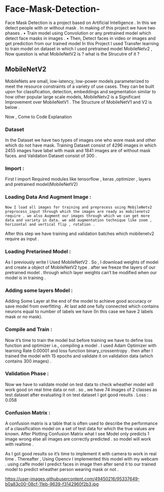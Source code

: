 # Face-Mask-Detection-


Face Mask Detection is a project based on Artificial Intelligence . In this we detect people with or without mask  . In making of this project we have two phases .
•	Train model using Convolution or any pretrained model which detect face masks in images .
•	Then, Detect faces in video or images and get prediction from our trained model 
In this Project I used Transfer learning to train model on dataset in which I used pretrained model MobileNetv2 , Now question is what MobileNetV2 is ? what is the Strucutre of it ? 
## MobileNetV2
MobileNets are small, low-latency, low-power models parameterized to meet the resource constraints of a variety of use cases. They can be built upon for classification, detection, embeddings and segmentation similar to how other popular large scale models, MobileNetv2 is a Significant Improvement over MobileNetV1 . The Structure of MobileNetV1 and V2 is below .

Now , Come to Code Explanation 
### Dataset
 In the Dataset we have two types of images one who wore mask and other which do not have mask.
Training Dataset consist of 4296 images in which 2455 images have label with mask and 1841 images are of without mask faces. and Validation Dataset consist of 300 .
### Import :
First I import Required modules like tensorflow , keras ,optimizer , layers and pretrained model(MobileNetV2)

### Loading Data And Augment Image :
	Now I load all images for training and preprocess using MobileNetv2 preprocess_input through which the images are ready as mobilenetv2 require . we also Augment our images through which we can get more data and variety in data. we add augmentation technique like zoom , horizontal and vertical flip , rotation . 
After this step we have training and validation batches  which mobilenetv2 require as input .

### Loading Pretarined Model  :
As I previously write I Used MobileNetV2  . So , I  download weights of model  and create a object of MobileNetV2 type . after we freeze the layers of our pretrained model . through which layer weights can’t be modified when our model is in training .

### Adding some layers Model  :
Adding Some Layer at the end of the model to achieve good accuracy or save model from overfitting . At last add one fully connected which contains neurons equal to number of labels we have (In this case we have 2 labels mask or no mask).

### Compile and Train  :
Now it’s time to train the model but before training we have to define loss function and optimizer i.e., compiling a model . I used Adam Optimizer with learning Rate 0.00001 and loss function binary_crossentropy . then after I trained the model with 15 epochs and validate it on validation data (which contains 300 images) .


### Validation Phase  :
Now we have to validate model on test data to check wheather model will work good on real time data or not . so , we have 74 images of 2 classes as test dataset after evaluating it on test dataset I got good results .
Loss : 0.058

### Confusion Matrix :
A confusion matrix is a table that is often used to describe the performance of a classification model on a set of test data for which the true values are known.
After Plotting Confusion Matrix what I see Model only predicts 1 image wrong else all images are correctly predicted . so model will work with realtime .
 

As I got good results so it’s time to implement it with camera to work in real time . 
Thereafter , Using Opencv I implemented this model with my webcam . using caffe model I predict faces in image then after send it to our trained model to predict wheather person wearing mask or not .







https://user-images.githubusercontent.com/49450216/95337649-b0a83c00-08cf-11eb-9639-f3142960f2b3.jpg
